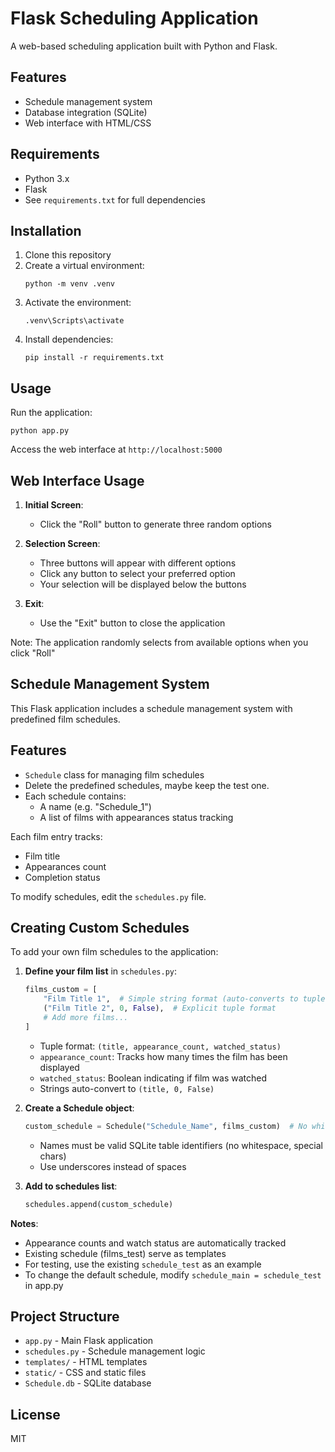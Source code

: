 # Flask Scheduling Application

A web-based scheduling application built with Python and Flask.

## Features
- Schedule management system
- Database integration (SQLite)
- Web interface with HTML/CSS

## Requirements
- Python 3.x
- Flask
- See `requirements.txt` for full dependencies

## Installation
1. Clone this repository
2. Create a virtual environment:
   ```
   python -m venv .venv
   ```
3. Activate the environment:
   ```
   .venv\Scripts\activate
   ```
4. Install dependencies:
   ```
   pip install -r requirements.txt
   ```

## Usage
Run the application:
```
python app.py
```

Access the web interface at `http://localhost:5000`

## Web Interface Usage

1. **Initial Screen**:
   - Click the "Roll" button to generate three random options

2. **Selection Screen**:
   - Three buttons will appear with different options
   - Click any button to select your preferred option
   - Your selection will be displayed below the buttons

3. **Exit**:
   - Use the "Exit" button to close the application

Note: The application randomly selects from available options when you click "Roll"

## Schedule Management System

This Flask application includes a schedule management system with predefined film schedules.

## Features

- `Schedule` class for managing film schedules
- Delete the predefined schedules, maybe keep the test one.
- Each schedule contains:
  - A name (e.g. "Schedule_1")
  - A list of films with appearances status tracking


Each film entry tracks:
- Film title
- Appearances count
- Completion status

To modify schedules, edit the `schedules.py` file.

## Creating Custom Schedules

To add your own film schedules to the application:

1. **Define your film list** in `schedules.py`:
   ```python
   films_custom = [
       "Film Title 1",  # Simple string format (auto-converts to tuple)
       ("Film Title 2", 0, False),  # Explicit tuple format
       # Add more films...
   ]
   ```
   - Tuple format: `(title, appearance_count, watched_status)`
   - `appearance_count`: Tracks how many times the film has been displayed
   - `watched_status`: Boolean indicating if film was watched
   - Strings auto-convert to `(title, 0, False)`

2. **Create a Schedule object**:
   ```python
   custom_schedule = Schedule("Schedule_Name", films_custom)  # No whitespace allowed in name
   ```
   - Names must be valid SQLite table identifiers (no whitespace, special chars)
   - Use underscores instead of spaces

3. **Add to schedules list**:
   ```python
   schedules.append(custom_schedule)
   ```

**Notes**:
- Appearance counts and watch status are automatically tracked
- Existing schedule (films_test) serve as templates
- For testing, use the existing `schedule_test` as an example
- To change the default schedule, modify `schedule_main = schedule_test` in app.py

## Project Structure
- `app.py` - Main Flask application
- `schedules.py` - Schedule management logic
- `templates/` - HTML templates
- `static/` - CSS and static files
- `Schedule.db` - SQLite database

## License
MIT
